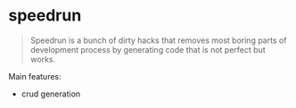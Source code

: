 # speedrun

> Speedrun is a bunch of dirty hacks that removes most boring parts of development process by generating code that is not perfect but works.

Main features:
- crud generation